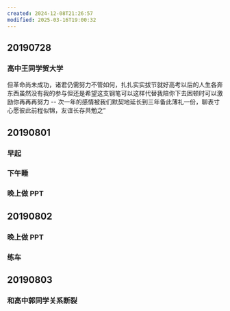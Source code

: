 ```yaml
---
created: 2024-12-08T21:26:57
modified: 2025-03-16T19:00:32
---
```

## 20190728

### 高中王同学贺大学

但革命尚未成功，诸君仍需努力不管如何，扎扎实实拔节就好高考以后的人生各奔东西虽然没有我的参与但还是希望这支钢笔可以这样代替我陪你下去困顿时可以激励你再再再努力 -- 次一年的感情被我们默契地延长到三年备此薄礼一份，聊表寸心愿彼此前程似锦，友谊长存共勉之”

## 20190801
### 早起
### 下午睡
### 晚上做 PPT
## 20190802
### 晚上做 PPT

### 练车
## 20190803
### 和高中郭同学关系断裂

